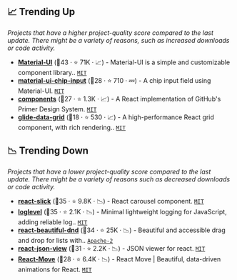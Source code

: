## 📈 Trending Up

_Projects that have a higher project-quality score compared to the last update. There might be a variety of reasons, such as increased downloads or code activity._

- <b><a href="https://github.com/mui-org/material-ui">Material-UI</a></b> (🥇43 ·  ⭐ 71K · 📈) - Material-UI is a simple and customizable component library.. <code><a href="http://bit.ly/34MBwT8">MIT</a></code> <code><img src="https://material-ui.com/static/favicon.ico" style="display:inline;" width="13" height="13"></code>
- <b><a href="https://github.com/TeamWertarbyte/material-ui-chip-input">material-ui-chip-input</a></b> (🥈28 ·  ⭐ 710 · 💤) - A chip input field using Material-UI. <code><a href="http://bit.ly/34MBwT8">MIT</a></code> <code><img src="https://material-ui.com/static/favicon.ico" style="display:inline;" width="13" height="13"></code>
- <b><a href="https://github.com/primer/react">components</a></b> (🥉27 ·  ⭐ 1.3K · 📈) - A React implementation of GitHub's Primer Design System. <code><a href="http://bit.ly/34MBwT8">MIT</a></code>
- <b><a href="https://github.com/glideapps/glide-data-grid">glide-data-grid</a></b> (🥉18 ·  ⭐ 530 · 📈) - A high-performance React grid component, with rich rendering.. <code><a href="http://bit.ly/34MBwT8">MIT</a></code>

## 📉 Trending Down

_Projects that have a lower project-quality score compared to the last update. There might be a variety of reasons such as decreased downloads or code activity._

- <b><a href="https://github.com/akiran/react-slick">react-slick</a></b> (🥇35 ·  ⭐ 9.8K · 📉) - React carousel component. <code><a href="http://bit.ly/34MBwT8">MIT</a></code>
- <b><a href="https://github.com/pimterry/loglevel">loglevel</a></b> (🥉35 ·  ⭐ 2.1K · 📉) - Minimal lightweight logging for JavaScript, adding reliable log.. <code><a href="http://bit.ly/34MBwT8">MIT</a></code>
- <b><a href="https://github.com/atlassian/react-beautiful-dnd">react-beautiful-dnd</a></b> (🥈34 ·  ⭐ 25K · 📉) - Beautiful and accessible drag and drop for lists with.. <code><a href="http://bit.ly/3nYMfla">Apache-2</a></code>
- <b><a href="https://github.com/mac-s-g/react-json-view">react-json-view</a></b> (🥈31 ·  ⭐ 2.2K · 📉) - JSON viewer for react. <code><a href="http://bit.ly/34MBwT8">MIT</a></code>
- <b><a href="https://github.com/sghall/react-move">React-Move</a></b> (🥇28 ·  ⭐ 6.4K · 📉) - React Move | Beautiful, data-driven animations for React. <code><a href="http://bit.ly/34MBwT8">MIT</a></code>

